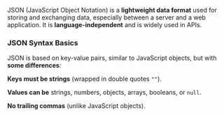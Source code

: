 JSON (JavaScript Object Notation) is a **lightweight data format** used for storing and exchanging data, especially between a server and a web application. It is **language-independent** and is widely used in APIs.

### JSON Syntax Basics

JSON is based on key-value pairs, similar to JavaScript objects, but with **some differences**:  

**Keys must be strings** (wrapped in double quotes `""`).  
 
**Values can be** strings, numbers, objects, arrays, booleans, or `null`.  

**No trailing commas** (unlike JavaScript objects).

